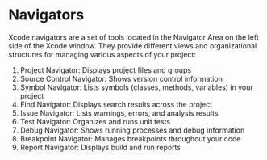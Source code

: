 # Navigators

Xcode navigators are a set of tools located in the Navigator Area on the left side of the Xcode window. They provide different views and organizational structures for managing various aspects of your project:

1. Project Navigator: Displays project files and groups
2. Source Control Navigator: Shows version control information
3. Symbol Navigator: Lists symbols (classes, methods, variables) in your project
4. Find Navigator: Displays search results across the project
5. Issue Navigator: Lists warnings, errors, and analysis results
6. Test Navigator: Organizes and runs unit tests
7. Debug Navigator: Shows running processes and debug information
8. Breakpoint Navigator: Manages breakpoints throughout your code
9. Report Navigator: Displays build and run reports
